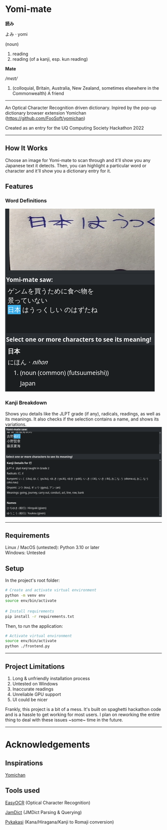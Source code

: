 # Yomi-mate
**読み**

よみ ⋅ yomi

(noun)

1. reading
2. reading (of a kanji, esp. kun reading)​

**Mate**

*/meɪt/*

1.  (colloquial, Britain, Australia, New Zealand, sometimes elsewhere in the Commonwealth) A friend

---

An Optical Character Recognition driven dictionary. Inpired by the pop-up dictionary browser extension Yomichan (https://github.com/FooSoft/yomichan)

Created as an entry for the UQ Computing Society Hackathon 2022

---

## How It Works
Choose an image for Yomi-mate to scan through and it'll show you any Japanese text it detects. Then, you can highlight a particular word or character and it'll show you a dictionary entry for it.


## Features
### Word Definitions
![](resources/Definition.png)
### Kanji Breakdown
Shows you details like the JLPT grade (if any), radicals, readings, as well as its meanings.
It also checks if the selection contains a name, and shows its variations.
![](resources/Names.png)

---

## Requirements
Linux / MacOS (untested): Python 3.10 or later\
Windows: Untested

## Setup
In the project's root folder:
```bash
# Create and activate virtual environment
python -m venv env
source env/bin/activate

# Install requirements
pip install -r requirements.txt
```

Then, to run the application:
```bash
# Activate virtual environment
source env/bin/activate
python ./frontend.py
```
---
## Project Limitations
1. Long & unfriendly installation process
1. Untested on Windows
1. Inaccurate readings
1. Unreliable GPU support
1. UI could be nicer

Frankly, this project is a bit of a mess. It's built on spaghetti hackathon code and is a hassle to get working for most users. I plan on reworking the entire thing to deal with these issues ~some~ time in the future.

---
# Acknowledgements
## Inspirations
[Yomichan](https://github.com/FooSoft/yomichan)

## Tools used
[EasyOCR](https://github.com/JaidedAI/EasyOCR) (Optical Character Recognition)

[JamDict](https://github.com/neocl/jamdict) (JMDict Parsing & Querying)

[Pykakasi](https://github.com/miurahr/pykakasi) (Kana/Hiragana/Kanji to Romaji conversion)


